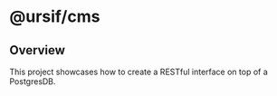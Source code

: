 # @ursif/cms

## Overview

This project showcases how to create a RESTful interface on top of a PostgresDB.
